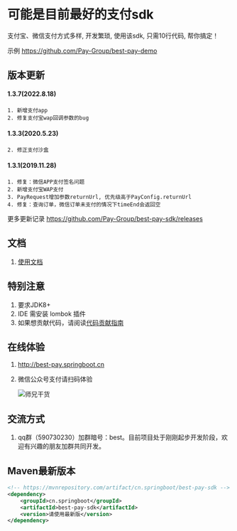 # 可能是目前最好的支付sdk
支付宝、微信支付方式多样, 开发繁琐, 使用该sdk, 只需10行代码, 帮你搞定！

示例 https://github.com/Pay-Group/best-pay-demo

## 版本更新
#### 1.3.7(2022.8.18)
    1. 新增支付app
    2. 修复支付宝wap回调参数的bug

#### 1.3.3(2020.5.23)
    2. 修正支付沙盒

#### 1.3.1(2019.11.28)
    1. 修复：微信APP支付签名问题
    2. 新增支付宝WAP支付
    3. PayRequest增加参数returnUrl, 优先级高于PayConfig.returnUrl
    4. 修复：查询订单，微信订单未支付的情况下timeEnd会返回空

更多更新记录 https://github.com/Pay-Group/best-pay-sdk/releases

## 文档
1. [使用文档](https://github.com/Pay-Group/best-pay-sdk/blob/develop/doc/use.md)

## 特别注意
1. 要求JDK8+
2. IDE 需安装 lombok 插件
3. 如果想贡献代码，请阅读[代码贡献指南](https://github.com/Pay-Group/best-pay-sdk/blob/master/doc/CONTRIBUTION.md)

## 在线体验
1. http://best-pay.springboot.cn
2. 微信公众号支付请扫码体验
    
    ![师兄干货](http://img.mukewang.com/5db958ec0001b67d02580258.jpg)

## 交流方式
1. qq群（590730230）加群暗号：best。目前项目处于刚刚起步开发阶段，欢迎有兴趣的朋友加群共同开发。


## Maven最新版本
```xml
<!-- https://mvnrepository.com/artifact/cn.springboot/best-pay-sdk -->
<dependency>
    <groupId>cn.springboot</groupId>
    <artifactId>best-pay-sdk</artifactId>
    <version>请使用最新版</version>
</dependency>
```




